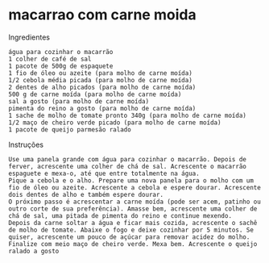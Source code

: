 # macarrao com carne moida
Ingredientes
  

    água para cozinhar o macarrão
    1 colher de café de sal
    1 pacote de 500g de espaquete
    1 fio de óleo ou azeite (para molho de carne moída)
    1/2 cebola média picada (para molho de carne moída)
    2 dentes de alho picados (para molho de carne moída)
    500 g de carne moída (para molho de carne moída)
    sal a gosto (para molho de carne moída)
    pimenta do reino a gosto (para molho de carne moída)
    1 sache de molho de tomate pronto 340g (para molho de carne moída)
    1/2 maço de cheiro verde picado (para molho de carne moída)
    1 pacote de queijo parmesão ralado

Instruções
 

    Use uma panela grande com água para cozinhar o macarrão. Depois de ferver, acrescente uma colher de chá de sal. Acrescente o macarrão espaguete e mexa-o, até que entre totalmente na água.
    Pique a cebola e o alho. Prepare uma nova panela para o molho com um fio de óleo ou azeite. Acrescente a cebola e espere dourar. Acrescente dois dentes de alho e também espere dourar.
    O próximo passo é acrescentar a carne moída (pode ser acem, patinho ou outro corte de sua preferência). Amasse bem, acrescente uma colher de chá de sal, uma pitada de pimenta do reino e continue mexendo.
    Depois da carne soltar a água e ficar mais cozida, acrescente o sachê de molho de tomate. Abaixe o fogo e deixe cozinhar por 5 minutos. Se quiser, acrescente um pouco de açúcar para removar acidez do molho.
    Finalize com meio maço de cheiro verde. Mexa bem. Acrescente o queijo ralado a gosto
    
